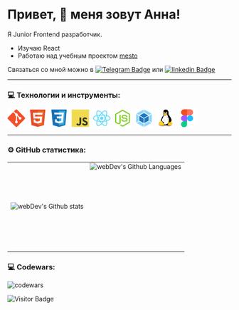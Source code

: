 # Привет, :wave: меня зовут Анна!

Я Junior Frontend разработчик.
- Изучаю React
- Работаю над учебным проектом [mesto](https://smolskaia.github.io/mesto-react/) 


Связаться со мной можно в [![Telegram Badge](https://img.shields.io/badge/-telegram-blue?style=flat&logo=Telegram&logoColor=white)](https://t.me/Smolska1a) или [![linkedin Badge](https://img.shields.io/badge/-linkedin-blue?style=flat&logo=linkedin&logoColor=white)](https://www.linkedin.com/in/smolskaya/)

---

### 💻 Технологии и инструменты:

<div>
  <img src="https://github.com/devicons/devicon/blob/master/icons/git/git-original.svg" title="git" alt="git" width="40" height="40"/>&nbsp
  <img src="https://github.com/devicons/devicon/blob/master/icons/html5/html5-original.svg" title="html5" alt="html5" width="40" height="40"/>&nbsp
  <img src="https://github.com/devicons/devicon/blob/master/icons/css3/css3-original.svg" title="css" alt="css" width="40" height="40"/>&nbsp
  <img src="https://github.com/devicons/devicon/blob/master/icons/javascript/javascript-original.svg" title="javascript" alt="javascript" width="40" height="40"/>&nbsp
  <img src="https://github.com/devicons/devicon/blob/master/icons/react/react-original.svg" title="reactjs" alt="reactjs" width="40" height="40"/>&nbsp
  <img src="https://github.com/devicons/devicon/blob/master/icons/nodejs/nodejs-original.svg" title="nodejs" alt="nodejs" width="40" height="40"/>&nbsp
  <img src="https://github.com/devicons/devicon/blob/master/icons/webpack/webpack-original.svg" title="webpack" alt="webpack" width="40" height="40"/>&nbsp;
  <img src="https://github.com/devicons/devicon/blob/master/icons/linux/linux-original.svg" title="linux" alt="linux" width="40" height="40"/>&nbsp;
  <img src="https://github.com/devicons/devicon/blob/master/icons/figma/figma-original.svg" title="figma" alt="figma" width="40" height="40"/>&nbsp;
</div>

---

### ⚙️ GitHub статистика:

<table>
  <tr>
    <td>
      <img align="left" src="http://github-readme-streak-stats.herokuapp.com?user=Smolskaia&theme=dark&background=000000" alt="webDev's Github stats" />
    </td>
    <td>
      <img height="195px" align="right" alt="webDev's Github Languages" src="https://github-readme-stats-sigma-five.vercel.app/api/top-langs/?username=Smolskaia&layout=compact&theme=vision-friendly-dark" />
    </td>
  </tr>
</table>

### 💻 Codewars:

![codewars](https://www.codewars.com/users/Idea_Fix/badges/large)

![Visitor Badge](https://visitor-badge.laobi.icu/badge?page_id=Smolskaia)
